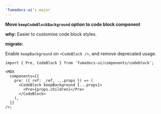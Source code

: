 ```yaml
---
'fumadocs-ui': major
---
```


**Move `keepCodeBlockBackground` option to code block component**

**why:** Easier to customise code block styles.

**migrate:**

Enable `keepBackground` on `<CodeBlock />`, and remove deprecated usage.

```tsx
import { Pre, CodeBlock } from 'fumadocs-ui/components/codeblock';
 
<MDX
  components={{
    pre: ({ ref: _ref, ...props }) => (
      <CodeBlock keepBackground {...props}>
        <Pre>{props.children}</Pre>
      </CodeBlock>
    ),
  }}
/>;
```
